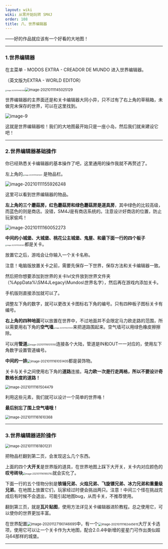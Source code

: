 ```yaml
---
layout: wiki
wiki: 从零开始玩转 SM4J
order: 108
title: 八、世界编辑器
---
```


——好的作品就应该有一个好看的大地图！

------

### 1.世界编辑器

在主菜单 - MODOS EXTRA - CREADOR DE MUNDO 进入世界编辑器。

（英文版为EXTRA - WORLD EDITOR）

<img src="//www.helloimg.com/images/2021/01/11/image-20210111144921269b9204d731dc02996.png" alt="image-20210111144921269" style="zoom: 33%;" /><img src="https://www.helloimg.com/images/2021/01/11/image-2021011114502512982c1c75c27e303c6.md.png" alt="image-20210111145025129" style="zoom: 80%;" />

世界编辑器的主界面还是和关卡编辑器大同小异，只不过有了右上角的草稿箱，未做完未保存的世界，可以在这里找到。

<img src="https://www.helloimg.com/images/2021/01/11/QQ2021011115553907b6ad912ffcca67.md.png" alt="image-9"  />

这就是世界编辑器啦！我们的大地图最开始只是一座小岛，然后我们就来建设它吧！

------

### 2.世界编辑器基础操作

你已经熟悉关卡编辑器的基本操作了吧，这里通用的操作我就不再赘述了。

左上角的<img src="https://www.helloimg.com/images/2021/01/11/image-20210111155813601b1d3036fe280b341.png" alt="image-20210111155813601" style="zoom:33%;" /> 是物品栏。

<img src="https://www.helloimg.com/images/2021/01/11/image-202101111559262486e8f280d009159eb.png" alt="image-20210111155926248"  />

这里可以看到世界编辑器的物品。

**左上角的三个蘑菇房，红色蘑菇房和绿色蘑菇房是道具房**，其中绿色的比较高级，而蓝色的则是商店。没错，SM4J是有商店系统的。注意设计好商店的位置，防止玩家偷鸡！

<img src="https://www.helloimg.com/images/2021/01/11/image-20210111160052273be06ed47aa39c255.md.png" alt="image-20210111160052273"  />

**中间的小城堡、大城堡、桃花公主城堡、鬼屋、和最下面一行的四个板子**<img src="https://www.helloimg.com/images/2021/01/11/image-20210111155813601b1d3036fe280b341.png" alt="image-20210111155813601" style="zoom:33%;" />都是关卡。

放置它之后，游戏会让你输入一个关卡名称。

注意！电脑版放置关卡之前，需要先保存一下世界，保存方法和关卡编辑器一致。

然后把你想要添加到世界的关卡lvl文件放到世界文件夹（%AppData%\SM4JLegacy\Mundos\世界名字），然后再在游戏内添加关卡。

手机版则直接添加就可以了。

调整左下角的数字，就可以更改关卡图标右下角的编号。只有四种板子图标关卡有编号。

**右上角的四种地面**可以放置在世界中，不过地面并不会限定马力欧走路的范围，所以需要用右下角的**空气墙**<img src="https://www.helloimg.com/images/2021/01/11/image-2021011116074059407856cdd6c0dfc9d.png" alt="image-20210111160741407" style="zoom:33%;" />来把道路围起来。空气墙可以用绿色橡皮擦擦除。

可以用**管道**<img src="https://www.helloimg.com/images/2021/01/11/image-202101111610151934fcd2e79c96c6048.png" alt="image-20210111161015193" style="zoom:50%;" />连接各个大陆，管道是IN和OUT一一对应的，使用左下角数字设置管道编号。

**中间的一排**<img src="https://www.helloimg.com/images/2021/01/11/image-20210111161051405755290a3ffbd0d02.md.png" alt="image-20210111161051405" style="zoom:70%;" />都是装饰物。

关卡与关卡之间使用右下角的**道路**连接。**马力欧一次是行走两格，所以不要设计奇数格长度的道路！**

<img src="https://www.helloimg.com/images/2021/01/11/image-20210111161504479f5bdf04578cedee9.md.png" alt="image-20210111161504479" style="zoom:80%;" />

利用这些元素，我们就可以设计一个简单的世界咯！

**最后别忘了围上空气墙哦！**

<img src="https://www.helloimg.com/images/2021/01/11/image-2021011116161036810c0b790320e591d.md.png" alt="image-20210111161610368" style="zoom:80%;" />

------

### 3.世界编辑器进阶操作

<img src="https://www.helloimg.com/images/2021/01/11/image-202101111618012312a1acdd65304cf6a.png" alt="image-20210111161801231" style="zoom:80%;" />

把物品栏翻到第二页，会发现这么几个东西。

上面的四个**大开关**是世界版的道具，在世界地图上踩下大开关，关卡内对应颜色的**叹号砖块**<img src="https://www.helloimg.com/images/2021/01/11/image-20210111161950792b8cf788c10237cc2.png" alt="image-20210111161950792" style="zoom:50%;" />就会实化了。

下面一行的五个怪物分别是**铁锤兄弟、火焰兄弟、飞旋镖兄弟、冰力兄弟和重量级兄弟**。在地图上放置它们，玩家经过时便会挑战两只。注意！中间三个怪在挑战完成后有时候不会退出，可能引起地图bug，从而卡关，不推荐使用。

翻到第三页，就是**瓦片贴图**，使用方法详见关卡编辑器进阶教程。总之使用它，可以使你的世界更加丰富。

在世界配置<img src="https://www.helloimg.com/images/2020/12/06/image-20201127190146695c9292039ee3e2151.png" alt="image-20201127190146695" style="zoom:80%;" />中，有一个<img src="https://www.helloimg.com/images/2021/01/11/image-20210111162445615a9cf1d0c59d353b1.md.png" alt="image-20210111162445615" style="zoom:67%;" />大厅关卡选项，使用它可以让一个关卡作为大地图，配合2.0.4中新增的星星门可作出类似超马64那样的城堡。

-----

